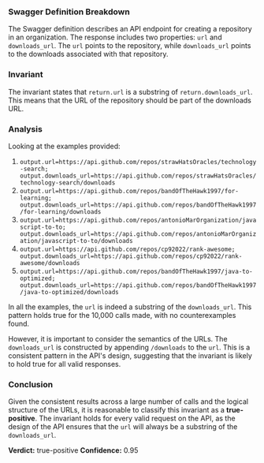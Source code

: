 ### Swagger Definition Breakdown
The Swagger definition describes an API endpoint for creating a repository in an organization. The response includes two properties: `url` and `downloads_url`. The `url` points to the repository, while `downloads_url` points to the downloads associated with that repository.

### Invariant
The invariant states that `return.url` is a substring of `return.downloads_url`. This means that the URL of the repository should be part of the downloads URL.

### Analysis
Looking at the examples provided:
1. `output.url=https://api.github.com/repos/strawHatsOracles/technology-search; output.downloads_url=https://api.github.com/repos/strawHatsOracles/technology-search/downloads`
2. `output.url=https://api.github.com/repos/bandOfTheHawk1997/for-learning; output.downloads_url=https://api.github.com/repos/bandOfTheHawk1997/for-learning/downloads`
3. `output.url=https://api.github.com/repos/antonioMarOrganization/javascript-to-to; output.downloads_url=https://api.github.com/repos/antonioMarOrganization/javascript-to-to/downloads`
4. `output.url=https://api.github.com/repos/cp92022/rank-awesome; output.downloads_url=https://api.github.com/repos/cp92022/rank-awesome/downloads`
5. `output.url=https://api.github.com/repos/bandOfTheHawk1997/java-to-optimized; output.downloads_url=https://api.github.com/repos/bandOfTheHawk1997/java-to-optimized/downloads`

In all the examples, the `url` is indeed a substring of the `downloads_url`. This pattern holds true for the 10,000 calls made, with no counterexamples found. 

However, it is important to consider the semantics of the URLs. The `downloads_url` is constructed by appending `/downloads` to the `url`. This is a consistent pattern in the API's design, suggesting that the invariant is likely to hold true for all valid responses.

### Conclusion
Given the consistent results across a large number of calls and the logical structure of the URLs, it is reasonable to classify this invariant as a **true-positive**. The invariant holds for every valid request on the API, as the design of the API ensures that the `url` will always be a substring of the `downloads_url`. 

**Verdict:** true-positive
**Confidence:** 0.95

